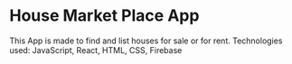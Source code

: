 <h1>House Market Place App</h1>


This App is made to find and list houses for sale or for rent. Technologies used: JavaScript, React, HTML, CSS, Firebase
